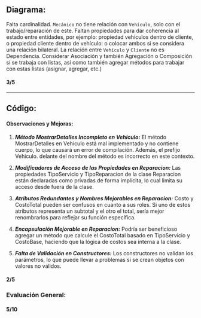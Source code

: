 ## Diagrama:

Falta cardinalidad.
`Mecánico` no tiene relación con `Vehículo`, solo con el trabajo/reparación de este.
Faltan propiedades para dar coherencia al estado entre entidades, por ejemplo: propiedad vehículos dentro de cliente, o propiedad cliente dentro de vehículo: o colocar ambos si se considera una relación bilateral.
La relación entre `Vehículo` y `Cliente` no es Dependencia. Considerar Asociación y también Agregación o Composición si se trabaja con listas, así como también agregar métodos para trabajar con estas listas (asignar, agregar, etc.)

#### 3/5

---

## Código:

#### Observaciones y Mejoras:

1. **_Método MostrarDetalles Incompleto en Vehiculo:_**
   El método MostrarDetalles en Vehiculo está mal implementado y no contiene cuerpo, lo que causará un error de compilación. Además, el prefijo Vehiculo. delante del nombre del método es incorrecto en este contexto.

2. **_Modificadores de Acceso de las Propiedades en Reparacion:_**
   Las propiedades TipoServicio y TipoReparacion de la clase Reparacion están declaradas como privadas de forma implícita, lo cual limita su acceso desde fuera de la clase.

3. **_Atributos Redundantes y Nombres Mejorables en Reparacion:_**
   Costo y CostoTotal pueden ser confusos en cuanto a sus roles. Si uno de estos atributos representa un subtotal y el otro el total, sería mejor renombrarlos para reflejar su función específica.

4. **_Encapsulación Mejorable en Reparacion:_**
   Podría ser beneficioso agregar un método que calcule el CostoTotal basado en TipoServicio y CostoBase, haciendo que la lógica de costos sea interna a la clase.

5. **_Falta de Validación en Constructores:_**
   Los constructores no validan los parámetros, lo que puede llevar a problemas si se crean objetos con valores no válidos.

#### 2/5

### Evaluación General:

#### 5/10
